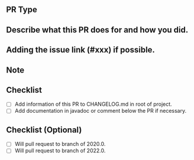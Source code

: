 ## PR Type

<!--
Bugfix.
Feature.
Code style update (formatting, local variables).
Refactoring (no functional changes, no api changes).
Documentation content changes.
Other... Please describe:
 -->

## Describe what this PR does for and how you did.

## Adding the issue link (#xxx) if possible.

<!--
fixes #
 -->

## Note

## Checklist

- [ ] Add information of this PR to CHANGELOG.md in root of project.
- [ ] Add documentation in javadoc or comment below the PR if necessary.

## Checklist (Optional)

- [ ] Will pull request to branch of 2020.0.
- [ ] Will pull request to branch of 2022.0.
